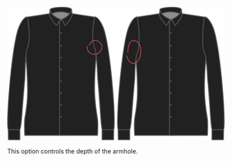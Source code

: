 ![Tiefenfaktor des Armloches](./armholedepthfactor.svg)


This option controls the depth of the armhole.
